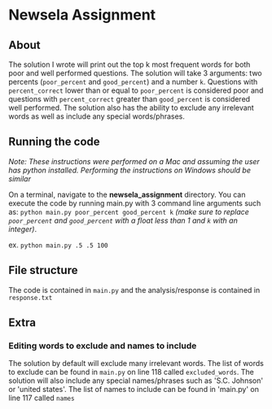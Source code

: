# Newsela Assignment
## About
The solution I wrote will print out the top k most frequent words for both poor and well performed questions. 
The solution will take 3 arguments: two percents (`poor_percent` and `good_percent`) and a number `k`. Questions with `percent_correct` lower than or equal to `poor_percent` is considered poor and 
questions with `percent_correct` greater than `good_percent` is considered well performed. The solution also has the ability to exclude any irrelevant words as well as include any special words/phrases.

## Running the code
*Note: These instructions were performed on a Mac and assuming the user has python installed. Performing the instructions on Windows should be similar*

On a terminal, navigate to the **newsela_assignment** directory. You can execute the code by running main.py with 3 command 
line arguments such as: `python main.py poor_percent good_percent k` 
*(make sure to replace `poor_percent` and `good_percent` with a float less than 1 and `k` with an integer)*.

ex. `python main.py .5 .5 100`

## File structure
The code is contained in `main.py` and the analysis/response is contained in `response.txt`

## Extra
### Editing words to exclude and names to include
The solution by default will exclude many irrelevant words. The list of words to exclude can be found in `main.py` on line 118 called `excluded_words`.
The solution will also include any special names/phrases such as 'S.C. Johnson' or 'united states'. The list of names to include can be found in 'main.py' on line 117 called `names`
